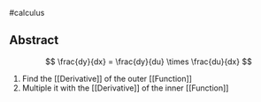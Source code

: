 #calculus 
## Abstract
$$
\frac{dy}{dx} = \frac{dy}{du} \times \frac{du}{dx}
$$
 1. Find the [[Derivative]] of the outer [[Function]]
 2. Multiple it with the [[Derivative]] of the inner [[Function]]